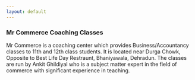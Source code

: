 ```yaml
---
layout: default
---
```


<head>
<link rel="stylesheet" href="./assets/css/buttons.css">
</head>

### Mr Commerce Coaching Classes
Mr Commerce is a coaching center which provides Business/Accountancy classes to 11th and 12th class students. It is located near Durga Chowk, Opposite to Best Life Day Restraunt, Bhaniyawala, Dehradun.
The classes are run by Ankit Ghildiyal who is a subject matter expert in the field of commerce with significant experience in teaching.
